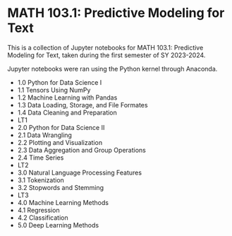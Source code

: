 # MATH 103.1: Predictive Modeling for Text

This is a collection of Jupyter notebooks for MATH 103.1: Predictive Modeling for Text, taken during the first semester of SY 2023-2024. 

Jupyter notebooks were ran using the Python kernel through Anaconda.

* 1.0 Python for Data Science I
* 1.1 Tensors Using NumPy
* 1.2 Machine Learning with Pandas
* 1.3 Data Loading, Storage, and File Formates
* 1.4 Data Cleaning and Preparation
* LT1
* 2.0 Python for Data Science II
* 2.1 Data Wrangling
* 2.2 Plotting and Visualization
* 2.3 Data Aggregation and Group Operations
* 2.4 Time Series
* LT2
* 3.0 Natural Language Processing Features
* 3.1 Tokenization
* 3.2 Stopwords and Stemming
* LT3
* 4.0 Machine Learning Methods
* 4.1 Regression
* 4.2 Classification
* 5.0 Deep Learning Methods
